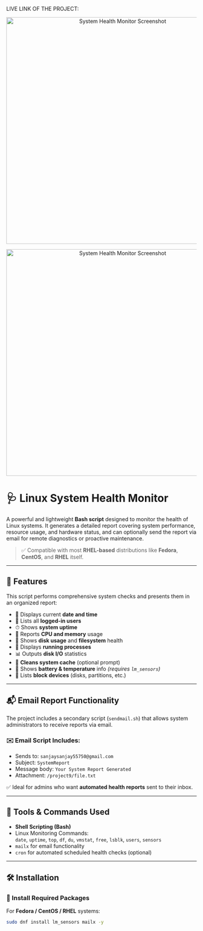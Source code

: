 LIVE LINK OF THE PROJECT:
<p align="center">
  <img src="./screenshot.png" width="600" alt="System Health Monitor Screenshot"/>
</p>

<p align="center">
  <img src="./screenshot.png" width="600" alt="System Health Monitor Screenshot"/>
</p>


# 🩺 Linux System Health Monitor

A powerful and lightweight **Bash script** designed to monitor the health of Linux systems. It generates a detailed report covering system performance, resource usage, and hardware status, and can optionally send the report via email for remote diagnostics or proactive maintenance.

> ✅ Compatible with most **RHEL-based** distributions like **Fedora**, **CentOS**, and **RHEL** itself.

---

## 📌 Features

This script performs comprehensive system checks and presents them in an organized report:

- 📅 Displays current **date and time**
- 👤 Lists all **logged-in users**
- ⏱ Shows **system uptime**
- 🧠 Reports **CPU and memory** usage
- 💾 Shows **disk usage** and **filesystem** health
- 🔁 Displays **running processes**
- 📊 Outputs **disk I/O** statistics
- 🧹 **Cleans system cache** (optional prompt)
- 🔋 Shows **battery & temperature** info *(requires `lm_sensors`)*
- 🔧 Lists **block devices** (disks, partitions, etc.)

---

## 📬 Email Report Functionality

The project includes a secondary script (`sendmail.sh`) that allows system administrators to receive reports via email.

### ✉️ Email Script Includes:

- Sends to: `sanjaysanjay55750@gmail.com`
- Subject: `SystemReport`
- Message body: `Your System Report Generated`
- Attachment: `/project9/file.txt`

✅ Ideal for admins who want **automated health reports** sent to their inbox.

---

## 🧰 Tools & Commands Used

- **Shell Scripting (Bash)**
- Linux Monitoring Commands:  
  `date`, `uptime`, `top`, `df`, `du`, `vmstat`, `free`, `lsblk`, `users`, `sensors`
- `mailx` for email functionality
- `cron` for automated scheduled health checks (optional)

---

## 🛠️ Installation

### 🔧 Install Required Packages

For **Fedora / CentOS / RHEL** systems:

```bash
sudo dnf install lm_sensors mailx -y
